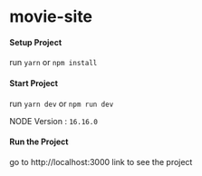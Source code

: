 # movie-site

#### Setup Project
run `yarn` or `npm install`

#### Start Project 

run `yarn dev` or `npm run dev`


NODE Version : `16.16.0`

#### Run the Project 

go to  http://localhost:3000 link to see the project
